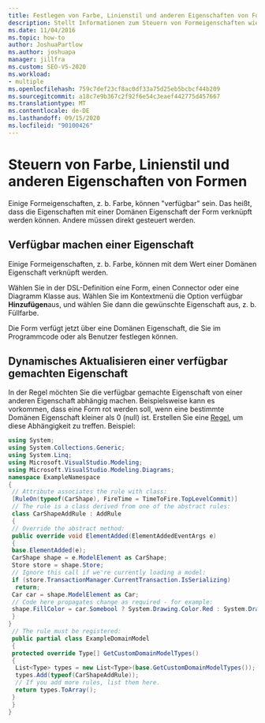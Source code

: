 ```yaml
---
title: Festlegen von Farbe, Linienstil und anderen Eigenschaften von Formen
description: Stellt Informationen zum Steuern von Formeigenschaften wie Farbe und Linienart bereit.
ms.date: 11/04/2016
ms.topic: how-to
author: JoshuaPartlow
ms.author: joshuapa
manager: jillfra
ms.custom: SEO-VS-2020
ms.workload:
- multiple
ms.openlocfilehash: 759c7def23cf8ac0df33a75d25eb5bcbcf44b209
ms.sourcegitcommit: a18c7e9b367c2f92f6e54c3eaef442775d457667
ms.translationtype: MT
ms.contentlocale: de-DE
ms.lasthandoff: 09/15/2020
ms.locfileid: "90100426"
---
```

# <a name="controlling-color-line-style-and-other-shape-properties"></a>Steuern von Farbe, Linienstil und anderen Eigenschaften von Formen

Einige Formeigenschaften, z. b. Farbe, können "verfügbar" sein. Das heißt, dass die Eigenschaften mit einer Domänen Eigenschaft der Form verknüpft werden können. Andere müssen direkt gesteuert werden.

## <a name="exposing-a-property"></a>Verfügbar machen einer Eigenschaft
 Einige Formeigenschaften, z. b. Farbe, können mit dem Wert einer Domänen Eigenschaft verknüpft werden.

 Wählen Sie in der DSL-Definition eine Form, einen Connector oder eine Diagramm Klasse aus. Wählen Sie im Kontextmenü die Option verfügbar **Hinzufügen**aus, und wählen Sie dann die gewünschte Eigenschaft aus, z. b. Füllfarbe.

 Die Form verfügt jetzt über eine Domänen Eigenschaft, die Sie im Programmcode oder als Benutzer festlegen können.

## <a name="dynamically-updating-an-exposed-property"></a>Dynamisches Aktualisieren einer verfügbar gemachten Eigenschaft
 In der Regel möchten Sie die verfügbar gemachte Eigenschaft von einer anderen Eigenschaft abhängig machen. Beispielsweise kann es vorkommen, dass eine Form rot werden soll, wenn eine bestimmte Domänen Eigenschaft kleiner als 0 (null) ist. Erstellen Sie eine [Regel](../modeling/rules-propagate-changes-within-the-model.md), um diese Abhängigkeit zu treffen. Beispiel:

```csharp
using System;
using System.Collections.Generic;
using System.Linq;
using Microsoft.VisualStudio.Modeling;
using Microsoft.VisualStudio.Modeling.Diagrams;
namespace ExampleNamespace
{
 // Attribute associates the rule with class:
 [RuleOn(typeof(CarShape), FireTime = TimeToFire.TopLevelCommit)]
 // The rule is a class derived from one of the abstract rules:
 class CarShapeAddRule : AddRule
 {
 // Override the abstract method:
 public override void ElementAdded(ElementAddedEventArgs e)
 {
 base.ElementAdded(e);
 CarShape shape = e.ModelElement as CarShape;
 Store store = shape.Store;
 // Ignore this call if we're currently loading a model:
 if (store.TransactionManager.CurrentTransaction.IsSerializing)
  return;
 Car car = shape.ModelElement as Car;
 // Code here propagates change as required - for example:
 shape.FillColor = car.Somebool ? System.Drawing.Color.Red : System.Drawing.Color.Green;
 }
}
 // The rule must be registered:
 public partial class ExampleDomainModel
 {
 protected override Type[] GetCustomDomainModelTypes()
 {
  List<Type> types = new List<Type>(base.GetCustomDomainModelTypes());
  types.Add(typeof(CarShapeAddRule));
  // If you add more rules, list them here.
  return types.ToArray();
 }
 }
}
```